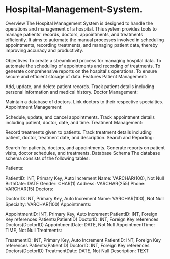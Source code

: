 # Hospital-Management-System.

Overview
The Hospital Management System is designed to handle the operations and management of a hospital. This system provides tools to manage patients' records, doctors, appointments, and treatments efficiently. It aims to automate the manual processes involved in scheduling appointments, recording treatments, and managing patient data, thereby improving accuracy and productivity.

Objectives
To create a streamlined process for managing hospital data.
To automate the scheduling of appointments and recording of treatments.
To generate comprehensive reports on the hospital's operations.
To ensure secure and efficient storage of data.
Features
Patient Management:

Add, update, and delete patient records.
Track patient details including personal information and medical history.
Doctor Management:

Maintain a database of doctors.
Link doctors to their respective specialties.
Appointment Management:

Schedule, update, and cancel appointments.
Track appointment details including patient, doctor, date, and time.
Treatment Management:

Record treatments given to patients.
Track treatment details including patient, doctor, treatment date, and description.
Search and Reporting:

Search for patients, doctors, and appointments.
Generate reports on patient visits, doctor schedules, and treatments.
Database Schema
The database schema consists of the following tables:

Patients:

PatientID: INT, Primary Key, Auto Increment
Name: VARCHAR(100), Not Null
BirthDate: DATE
Gender: CHAR(1)
Address: VARCHAR(255)
Phone: VARCHAR(15)
Doctors:

DoctorID: INT, Primary Key, Auto Increment
Name: VARCHAR(100), Not Null
Specialty: VARCHAR(100)
Appointments:

AppointmentID: INT, Primary Key, Auto Increment
PatientID: INT, Foreign Key references Patients(PatientID)
DoctorID: INT, Foreign Key references Doctors(DoctorID)
AppointmentDate: DATE, Not Null
AppointmentTime: TIME, Not Null
Treatments:

TreatmentID: INT, Primary Key, Auto Increment
PatientID: INT, Foreign Key references Patients(PatientID)
DoctorID: INT, Foreign Key references Doctors(DoctorID)
TreatmentDate: DATE, Not Null
Description: TEXT
